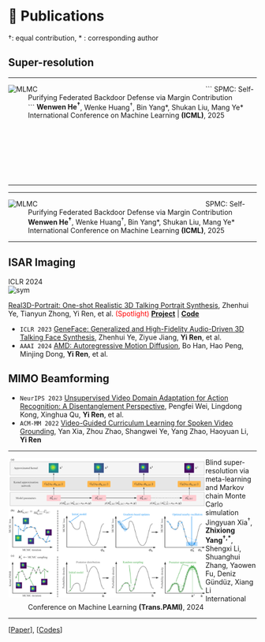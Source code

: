
# 📝 Publications 
&dagger;: equal contribution, * : corresponding author

##  Super-resolution


<hr>
<dl>
  <dt><img align="left" width="400" src="./_pages/images/DKP.png" alt="MLMC"></dt>
          <dd><a class="publication-title">  ```  SPMC: Self-Purifying Federated Backdoor Defense via Margin Contribution</a></dd>
          <dd>    ``` <strong>Wenwen He<sup>&dagger;</sup></strong>, Wenke Huang<sup>&dagger;</sup>, Bin Yang*, Shukan Liu, Mang Ye*</dd>
          <dd>    International Conference on Machine Learning  <strong>(ICML)</strong>, 2025</dd>
  <br>
  <br>
  <br>
  <br>
  <br>
  <br>
  <br>
</dl>
<hr>

<hr>
<dl>
  <dt><img align="left" width="400" src="./_pages/images/DKP.png" alt="MLMC"></dt>
  <dd><a class="publication-title">SPMC: Self-Purifying Federated Backdoor Defense via Margin Contribution</a></dd>
  <dd><strong>Wenwen He<sup>&dagger;</sup></strong>, Wenke Huang<sup>&dagger;</sup>, Bin Yang*, Shukan Liu, Mang Ye*</dd>
  <dd>International Conference on Machine Learning  <strong>(ICML)</strong>, 2025</dd>
</dl>
<hr>

## ISAR Imaging 

<div class='paper-box'><div class='paper-box-image'><div><div class="badge">ICLR 2024</div><img src='/images/DKP.png' alt="sym" width="40%"></div></div>
<div class='paper-box-text' markdown="1">

[Real3D-Portrait: One-shot Realistic 3D Talking Portrait Synthesis](https://openreview.net/forum?id=7ERQPyR2eb), Zhenhui Ye, Tianyun Zhong, Yi Ren, et al. <span style="color:red">(Spotlight)</span> [**Project**](https://real3dportrait.github.io/) | [**Code**](https://github.com/yerfor/Real3DPortrait)
</div>
</div>

- `ICLR 2023` [GeneFace: Generalized and High-Fidelity Audio-Driven 3D Talking Face Synthesis](https://openreview.net/forum?id=YfwMIDhPccD), Zhenhui Ye, Ziyue Jiang, **Yi Ren**, et al.
- `AAAI 2024` [AMD: Autoregressive Motion Diffusion](https://arxiv.org/abs/2305.09381), Bo Han, Hao Peng, Minjing Dong, **Yi Ren**, et al.

## MIMO Beamforming
- `NeurIPS 2023` [Unsupervised Video Domain Adaptation for Action Recognition: A Disentanglement Perspective](https://openreview.net/forum?id=Rp4PA0ez0m), Pengfei Wei, Lingdong Kong, Xinghua Qu, **Yi Ren**, et al.
- ``ACM-MM 2022`` [Video-Guided Curriculum Learning for Spoken Video Grounding](), Yan Xia, Zhou Zhao, Shangwei Ye, Yang Zhao, Haoyuan Li, **Yi Ren**


<hr>
<dl>
  <dt><img align="left" width="400" src="images/MLMC.png" alt="SPMC"></dt>
  <dd><a class="publication-title">Blind super-resolution via meta-learning and Markov chain Monte Carlo simulation</a></dd>
  </dd>Jingyuan Xia<sup>†</sup>, <strong>Zhixiong Yang<sup>†,*</sup></strong>, Shengxi Li, Shuanghui Zhang, Yaowen Fu, Deniz Gündüz, Xiang Li</dd>
  <dd>International Conference on Machine Learning  <strong>(Trans.PAMI)</strong>, 2024 </dd> 
</dl>
<hr>

[[Paper](https://arxiv.org/pdf/2406.08896)], [[Codes](https://github.com/XYLGroup/MLMC)]




